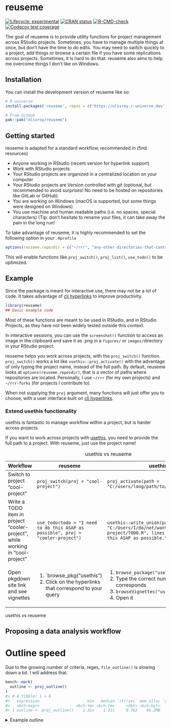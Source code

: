 
<!-- README.md is generated from README.Rmd. Please edit that file -->

# reuseme

<!-- badges: start -->

[![Lifecycle:
experimental](https://img.shields.io/badge/lifecycle-experimental-orange.svg)](https://lifecycle.r-lib.org/articles/stages.html#experimental)
[![CRAN
status](https://www.r-pkg.org/badges/version/reuseme)](https://CRAN.R-project.org/package=reuseme)
[![R-CMD-check](https://github.com/olivroy/reuseme/actions/workflows/R-CMD-check.yaml/badge.svg)](https://github.com/olivroy/reuseme/actions/workflows/R-CMD-check.yaml)
[![Codecov test
coverage](https://codecov.io/gh/olivroy/reuseme/branch/main/graph/badge.svg)](https://app.codecov.io/gh/olivroy/reuseme?branch=main)

<!-- badges: end -->

The goal of reuseme is to provide utility functions for project
management across RStudio projects. Sometimes, you have to manage
multiple things at once, but don’t have the time to do edits. You may
need to switch quickly to a project, add things or browse a certain file
if you have some replications across projects. Sometimes, it is hard to
do that. reuseme also aims to help me overcome things I don’t like on
Windows.

## Installation

You can install the development version of reuseme like so:

``` r
# R-universe
install.packages('reuseme', repos = c('https://olivroy.r-universe.dev', 'https://cloud.r-project.org'))

# From GitHub
pak::pak("olivroy/reuseme")
```

## Getting started

reuseme is adapted for a standard workflow, recommended in (find
resources)

- Anyone working in RStudio (recent version for hyperlink support)
- Work with RStudio projects
- Your RStudio projects are organized in a centralized location on your
  computer
- Your RStudio projects are Version controlled with git (optional, but
  recommended to avoid surprises! No need to be hosted on repositories
  like GitLab or GitHub)
- You are working on Windows (macOS is supported, but some things were
  designed on Windows)
- You use machine and human readable paths (i.e. no spaces, special
  characters) (Tip: don’t hesitate to rename your files, it can take
  away the pain in the long run!

To take advantage of reuseme, it is highly recommended to set the
following option in your `.Rprofile`

``` r
options(reuseme.reposdir = c("~/rrr", "any-other-directories-that-contain-rstudio-projects"))
```

This will enable functions like `proj_switch()`, `proj_list()`,
`use_todo()` to be optimized.

## Example

Since the package is meant for interactive use, there may not be a lot
of code. It takes advantage of [cli
hyperlinks](https://cli.r-lib.org/reference/links.html) to improve
productivity.

``` r
library(reuseme)
## basic example code
```

Most of these functions are meant to be used in RStudio, and in RStudio
Projects, as they have not been widely tested outside this context.

In interactive sessions, you can use the `screenshot()` function to
access an image in the clipboard and save it as .png in a `figures/` or
`images/`directory in your RStudio project.

reuseme helps you work across projects, with the `proj_switch()`
function. `proj_switch()` works a lot like `usethis::proj_activate()`
with the advantage of only typing the project name, instead of the full
path. By default, reuseme looks at `options(reuseme.reposdir)`, that is
a vector of paths where repositories are located. Personally, I use
`~/rrr` (for my own projects) and `~/rrr-forks` (for projects I
contribute to).

When not supplying the `proj` argument, many functions will just offer
you to choose, with a user interface built on [cli
hyperlinks](https://cli.r-lib.org/reference/links.html).

### Extend usethis functionality

usethis is fantastic to manage workflow within a project, but is harder
across projects.

If you want to work across projects with [usethis](usethis.r-lib.org),
you need to provide the full path to a project. With reuseme, just use
the project name!

<table style="width:100%;">
<caption>usethis vs reuseme</caption>
<colgroup>
<col style="width: 27%" />
<col style="width: 27%" />
<col style="width: 45%" />
</colgroup>
<thead>
<tr class="header">
<th>Workflow</th>
<th>reuseme</th>
<th>usethis</th>
</tr>
</thead>
<tbody>
<tr class="odd">
<td>Switch to project “cool-project”</td>
<td><code>proj_switch(proj = "cool-project")</code></td>
<td><code>proj_activate(path = "C:/users/long/path/to/cool-project")</code></td>
</tr>
<tr class="even">
<td>Write a TODO item in project “cooler-project”, while working in
“cool-project”</td>
<td><code>use_todo(todo = "I need to do this ASAP as possible", proj = "cooler-project")</code></td>
<td><code>usethis::write_union(path = "C:/Users/I/do/not/want/to/type/cooler-project/TODO.R", lines = "I need to do this ASAP as possible.")</code></td>
</tr>
<tr class="odd">
<td>Open pkgdown site link and see vignettes</td>
<td><ol type="1">
<li>`browse_pkg(“usethis”)</li>
<li>Click on the hyperlinks that correspond to your query</li>
</ol></td>
<td><ol type="1">
<li><code>browse_package("usethis")</code></li>
<li>Type the correct number that corresponds</li>
<li><code>browseVignettes("usethis")</code></li>
<li>Open it</li>
</ol></td>
</tr>
</tbody>
</table>

usethis vs reuseme

## Proposing a data analysis workflow

<!--# Write about dplyr-plus functions! -->
<!--# Write about *_identity functions -->
<!--# Write about _named functions -->

# Outline speed

Due to the growing number of criteria, regex, `file_outline()` is
slowing down a bit. I will address that.

``` r
bench::mark(
  outline <- proj_outline()
)
#> # A tibble: 1 × 6
#>   expression                     min   median `itr/sec` mem_alloc `gc/sec`
#>   <bch:expr>                <bch:tm> <bch:tm>     <dbl> <bch:byt>    <dbl>
#> 1 outline <- proj_outline()    1.31s    1.31s     0.762    66.2MB     6.10
```

<details>
<summary>
Example outline
</summary>
<p>

``` r
outline
#> 
#> ── `inst/example-file/outline-script.R`  Example for `file_outline()`
#> `i` Load packages
#> `i` Wrangle + visualize data
#> `i` A great title
#> `i` TODO improve this Viz!- `Done✔?`
#> 
#> ── `R/dplyr-plus.R`  dplyr extra
```

    #> `i` FIXME Doesn't work, problem with symbols here- `Done✔?`
    #> `i` TODO use `check_length()` when implemented. r-lib/rlang#1618 (<https://github.com/r-lib/rlang/issues/1618>)- `Done✔?`
    #> `i` summarise with total
    #> `i` Count observations by group and compute percentage
    #> `i` Subset rows using their positions
    #> `i` Explore all rows in a random group
    #> `i` Keep rows that match one of the conditions
    #> `i` Elegant wrapper around filter and pull
    #> `i` Compute a summary for one group with the total included.
    #> `i` Transform to NA any of the condition
    #> `i` `count_pct()` lets you quickly count the unique values of one or more
    #> variables: `df |> count_pct(a, b)` It calculates the percentage by group
    #> afterwards
    #> `i` A wrapper around `dplyr::bind_rows()`, `dplyr::slice_min()`, `dplyr::slice_max()`
    #> `i` Compared to `slice_sample()` `slice_group_sample` will return all rows corresponding to a group.
    #> `i` The `filter_if_any()` function is used to subset a data frame, retaining all
    #> rows that satisfy **at least one of** your conditions.
    #> To be retained, the row must produce a value of `TRUE` for
    #> **one of the conditions**. Note that when a condition evaluates to `NA` the
    #> row will be dropped, (hence this function) unlike base subsetting with `[`.
    #> `i` It can be very useful when trying to extract a value from somewhere, and you
    #> have one col that represents the unique id.
    #> `i` This function is useful to create end tables, apply the same formula to a group and to its overall.
    #> You can specify a personalized `Total` value with the `.label` argument. You
    #> You should only use the output from `summarise_with_total()` with `tidyr::pivot_wider()`,
    #> write data to a spreadsheet, `gt::gt()` after that. Don't try to do more computing afterwards.
    #> It can also be used for plotting
    #> Changes the `.by` variable to a factor.
    #> `i` This function is similar to `dplyr::na_if()`, but it has 2 differences. the
    #> values of `y` are never recycled. There are two ways to provide the condition.
    #> As values or as a logical vector.
    #> `i` Wrapper function around [dplyr::count()]
    #> `i` The reason to be of this function is to simplify a call like
    #> 
    #> ```r
    #> # with dplyr::filter
    #> dat |> dplyr::filter(vs == 1 | is.na(vs))
    #> data |>
    #>   dplyr::mutate(cond1 = vs == 1, cond2 = is.na(vs)) |>
    #>   dplyr::filter(dplyr::if_any(starts_with("cond")))
    #> dat |> filter_if_any(vs == 1, is.na(vs))
    #> ```
    #> 
    #> Basically, this is just a shortcut to
    #> `mutate(.data, new_lgl_vars)` + `filter(if_any(new_lgl_vars))` + `select(-new_lgl_vars)`.
    #> It allows mutate_like syntax in `filter(if_any(...))`.
    #> 
    #> Caution: still doesn't work with [dplyr::across()], use the regular
    #> `filter(if_any())` syntax.
    #> `i` dplyr extensions
    #> `i` dplyr extensions
    #> `i` family dplyr extensions

    #> 
    #> ── `R/eda-identity.R`  dplyr/base identity helpers --------------------
    #> `i` base identity functions
    #> `i` dplyr identity functions with small tweaks
    #> `i` dplyr identity without tweaks
    #> `i` dplyr extensions identity
    #> `i` helpers
    #> `i` Helpers that return the same value
    #> `i` They all share the `*_identity` suffix, they are silent in non-interactive
    #> sessions. They are very handy to create clickable hyperlinks that do not
    #> modify the current state of the analysis.
    #> 
    #> They are inspired by [pillar::glimpse()], [tibble::view()].
    #> 
    #> Look at the original functions for the other parameters.
    #> 
    #> # Use cases / advantages
    #> 
    #> * Like many other reuseme functions, they are most useful in interactive sessions
    #> * print the result in interactive sessions (quiet in non-interactive.)
    #> * Create runnable hyperlinks (In August 2023, RStudio forbids runnable
    #>   hyperlinks of base functions, or non-package functions. (i.e. that don't have `::`))
    #> * Use in pipelines to explore the data
    #> * Use [rlang::is_interactive()] over [base::interactive()] as it's easier to
    #> control and test with `options(rlang_interactive)`
    #> * Use the original functions for your final results.
    #> * `count_identity()` also prints percentages.
    #> * `slice_identity()` can be useful to resolve many-to-many warnings from
    #>   dplyr join functions.
    #> 
    #> # Caution
    #> 
    #> * Don't put those at the end of a pipeline
    #> * Don't name the first argument, to avoid conflicts in case a column in the
    #>   data is named `x`.
    #> * Some functions have small tweaks
    #>   * `mutate_identity()` only prints the distinct values, and uses
    #>     `.keep = "used"`, `.before = 0`, unless specified to improve the display.
    #>   * `count_identity()` is a wrapper of [count_pct()]
    #>     (itself a wrapper of `dplyr::count()`),
    #>   * `count_identity()` may fail if there is already a variable named `n`.
    #>   * `slice_min/max_identity()` relocates the target column at the beginning.
    #>   * `filter_identity()` prints a short message if no rows are returned.
    #> 
    #> ── `R/files-conflicts.R`  Check if files referenced in source files exist in a current dir
    #> `i` TODO insert in either proj_outline, or rename_file- `Done✔?`
    #> `i` TODO probably needs a `detect_genuine_path()`- `Done✔?`
    #> `i` Helpers
    #> `i` TODO Add false positive references- `Done✔?`
    #> `i` TODO fs::path and file.path should be handled differently- `Done✔?`
    #> `i` Check if outdated or non-existent file is.
    #> `i` 1. It goes through the source files (.R/.qmd etc.),
    #> 2. It identifies data files (.csv, .xlsx) read or written
    #> 3. Search on the system if these files exist.
    #> `i` If `quiet = FALSE` (default) will give a hint of where the file is referenced.
    #> `i` Still WIP, so you can add code for false positive as needed.
    #> 
    #> 
    #> To find genuine referenced files, we exclude different paths
    #> 
    #> 1. Those created with `fs::path()` or `file.path()` or `glue::glue()`
    #> 2. Those that are checked for `fs::file_exists()`, `file.exists()`
    #> 3. Deleted with `fs::file_delete()`, `unlink()`
    #> 
    #> ── `R/import-standalone-types-check.R`
    #> `i` Scalars
    #> `i` Vectors
    #> 
    #> ── `R/open.R`  Open a Document in RStudio
    #> `i` FIXME why is this code like this?- `Done✔?`
    #> `i` TODO structure and summarise information.- `Done✔?`
    #> `i` FIXME (upstream) the color div doesn't go all the way r-lib/cli#694 (<https://github.com/r-lib/cli/issues/694>)- `Done✔?`
    #> `i` Copy the active document to the same location
    #> `i` Delete the active RStudio document safely
    #> `i` Wrapper around [rstudioapi::documentOpen()], but with `fs paths`, for consistency.
    #> If the file could not be opened, a clickable hyperlink is displayed.
    #> `i` The goal is to provide things that RStudio or usethis doesn't provide natively.
    #> `i` `r lifecycle::badge('experimental')`
    #> 
    #> Gathers informative summary about the document you are about to delete.
    #> 
    #> 
    #> Will delete more easily if file name starts with `temp-`, if file is untracked and recent.
    #> `i` * `active_rs_doc()` is a wrapper around [rstudioapi::documentPath()] that handles
    #>   unsaved files gracefully
    #> `i` For example, `active_rs_doc_rename()` will not happen, because it is already easy
    #> to do so via the RStudio IDE.
    #> `i` document manipulation helpers
    #> `i` document manipulation helpers
    #> 
    #> ── `R/outdated-pkgs.R`  Looks for outdated packages
    #> `i` TODO figure out pad :)- `Done✔?`
    #> `i` Only checks for binaries, which has the advantage of not notifying you when
    #> packages are newly available on CRAN, but without the binaries available.
    #> Installing packages from source can be longer, hence the advantage of
    #> waiting a few days for binaries.
    #> 
    #> It takes advantage of pak's capacities to allow you to install packages on
    #> Windows without restarting session.
    #> 
    #> ── `R/outline-criteria.R`
    #> `i` Add variable to outline data frame
    #> `i` TODO strip is_cli_info in Package? only valid for EDA (currently not sh…- `Done✔?`
    #> `i` FIXME try to detect all the chunk caption, but would have to figure out the end of it maybe lightparser.- `Done✔?`
    #> `i` it is 'R/outline.R'
    #> `i` outline_criteria
    #> `i` * is test title
    #> * is a todo item
    #> * is_roxygen_line
    #> * is_tab_title
    #> 
    #> ── `R/outline-roxy.R`  Extract roxygen tag
    #> `i` TODO when stable delete- `Done✔?`
    #> `i` TODO Delete when stable debugging- `Done✔?`
    #> `i` TODO Delete when stable for debugging- `Done✔?`
    #> `i` helper for interactive checking
    #> `i` Tell me what this does
    #> `i` Section to extract
    #> 
    #> Well this is a section
    #> 
    #> ── `R/outline.R`  `proj_outline()`
    #> `i` `file_outline()`
    #> `i` File outline
    #> `i` Print method
    #> `i` Step: tweak outline look as they show
    #> `i` TODO reanable cli info- `Done✔?`
    #> `i` TODO Improve performance with vctrs tidyverse/dplyr#6806 (<https://github.com/tidyverse/dplyr/issues/6806>)- `Done✔?`
    #> `i` Print interactive outline of file sections
    #> `i` TODO` items- `Done✔?`
    #> `i` `proj_outline()` and `dir_outline()` are wrapper of `file_outline()`.
    #> 
    #> The parser is very opinioneted and is not very robust as it is based on regexps.
    #> For a better file parser, explore other options, like lightparser (<https://thinkr-open.github.io/lightparser/>) for Quarto,  `{roxygen2}`
    #> 
    #> Will show TODO items and will offer a link to [mark them as
    #> complete][complete_todo()].
    #> 
    #> ── `R/proj-list.R`  Opens a RStudio project in a new session
    #> `i` TODO maybe add a max?- `Done✔?`
    #> `i` TODO improve on this message- `Done✔?`
    #> `i` Access the file outline within other project
    #> `i` Returns a named project list options
    #> `i` If not specified, will generate hyperlinks that call [usethis::proj_activate()].
    #> `proj_switch()` looks at `options(reuseme.reposdir)`.
    #> `i` It can be used as [file_outline()] + `proj`.
    #> `i` It peeks `options(reuseme.reposdir)` to find projects.
    #> `i` project management helpers
    #> `i` project management helpers
    #> `i` project management helpers
    #> 
    #> ── `R/rename-files.R`  Rename an output or a data file and watch for references
    #> `i` After here, we start doing some renaming real situations
    #> `i` Helpers
    #> `i` helpers for computing scope of renaming
    #> `i` TODO measure of string proximity- `Done✔?`
    #> `i` Prevent renaming if something is going on
    #> `i` FIXME maybe not fail while testing- `Done✔?`
    #> `i` TODO Check that old file is more recent- `Done✔?`
    #> `i` `r lifecycle::badge("experimental")`
    #> 
    #> This function can improve your workflow.
    #> It is inspired by [usethis::rename_files()], but its scope
    #> is more oriented towards analysis script.
    #> 
    #> # Use case
    #> 
    #> Let's say you have an analysis and work on a certain subject.
    #> You want to rename a figure for clarity.
    #> For example, you had an input file named `data/my-streets.csv` and you now want to
    #> rename it to
    #> 
    #> Here is what `rename_files2()` does for you, before it renames files.
    #> 
    #> 1. Look for potential name conflict
    #> 2. Look for data frame name conflicts
    #> 3. Sends information to clipboard
    #> 
    #> Will work well for you if you tend to name your objects using snake case and
    #> naming objects with snake case or kebab-case.
    #> 
    #> The philosophy is to inform you of manual steps required before actually
    #> performing file renaming.
    #> 
    #> A way to be less strict is to us
    #> 
    #> ── `R/use-todo.R`  Add a TODO list by project to a TODO.R file in the base directory

    #> `i` TODO think about maybe using todo = clipr::read_clip()- `Done✔?`
    #> `i` TODO nice to have, but would need to extract duplicates- `Done✔?`
    #> `i` Helpers
    #> `i` Remove a TODO/WORK/FIXME item from a file
    #> `i` Creates or edits a `TODO.R` file to store your TODOs.
    #> By default it will write in the current RStudio project.
    #> `i` Function meant to be wrapped as ```` hyperlinks with [file_outline()].
    #> It basically removes a line from a file.
    #> `i` If you use `use_todo()` with a version-control repository, you may want to
    #> use `usethis::use_git_ignore("TODO.R")` if you don't want your `TODO.R` file
    #> 
    #> to be included in git. If using in a package directory, use
    #> `usethis::use_build_ignore("TODO.R")` to prevent a note in `R CMD CHECK`

    #> 
    #> ── `R/utils-proj.R`  usethis adaptions utils
    #> `i` Active project / document
    #> `i` copy of usethis::is_package
    #> 
    #> ── `R/utils.R`  OS utils
    #> 
    #> ── `tests/testthat/_ref/many-titles.md`
    #> `i` TODO this is an item- `Done✔?`
    #> 
    #> ── `tests/testthat/_ref/my-analysis.md`  My doc title
    #> `i` Dashboard card
    #> `i` A long ggplot2 title
    #> 
    #> ── `tests/testthat/_ref/my-analysis.R`  Analyse my streets
    #> `i` Read my streets (<https://https://en.wikipedia.org/wiki/Street_art>) data
    #> `i` data wrangling
    #> `i` Write my streets
    #> `i` TODO Create a new version- `Done✔?`
    #> `i` 'R/my-file.R'
    #> `i` Section title
    #> 
    #> ── `tests/testthat/_ref/test-roxygen-safeguard.R`  Test for roxygen parsing for no error
    #> `i` Use 'tests/testthat/_ref/test-roxygen.R' for output testing
    #> `i` Title
    #> `i` An S3 method not to be include
    #> `i` content
    #> `i` a family to include
    #> 
    #> ── `tests/testthat/_ref/test-roxygen.R`
    #> `i` Use 'tests/testthat/_ref/test-roxygen-safeguard.R' for output testing
    #> `i` Complete block for exported function with headings
    #> `i` block not to index
    #> `i` Topic to index
    #> `i` data to index
    #> `i` TODO add data block example to index- `Done✔?`
    #> `i` A title to be included
    #> `i` A title not to be included (internal function)
    #> `i` A title to be included
    #> `i` First to be included:
    #> 
    #> Content not to be included
    #> `i` A description not to be included
    #> `i` A description not to include
    #> `i` A description not to be included
    #> `i` A second-level heading in description to be included?
    #> 
    #> # A detail first level-…
    #> `i` heading not to be included
    #> 
    #> content
    #> `i` A second-level heading in description to be included?
    #> 
    #> # A detail first level-…
    #> `i` a family to include
    #> `i` a family to include
    #> 
    #> ── `tests/testthat/test-case-if-any.R`
    #> `i` case_if_any() basic work
    #> `i` wrong cases error
    #> `i` case_if_any() can use a newly created variable (#8)
    #> 
    #> ── `tests/testthat/test-dplyr-plus.R`
    #> `i` filter_if_any() errors correctly when using `by` instead of `.by`
    #> `i` filter_if_any() errors with across()
    #> `i` TODO improve this error- `Done✔?`
    #> `i` adds rows in front, but warns the user
    #> `i` summarise_with_total() keeps factors
    #> `i` na_if2() works with expr and values
    #> 
    #> ── `tests/testthat/test-eda-identity.R`
    #> `i` Returns identity
    #> `i` Side effects are what's intended in interactive sessions
    #> 
    #> ── `tests/testthat/test-link-elements.R`
    #> `i` link_gh_issue() + markup_href() work
    #> 
    #> ── `tests/testthat/test-named.R`
    #> `i` min/max/unique_named() return named output
    #> `i` max_named() and unique_named() work with unnamed vectors
    #> 
    #> ── `tests/testthat/test-open.R`
    #> `i` open_rs_doc() errors in non-interactive sessions
    #> 
    #> ── `tests/testthat/test-outline-criteria.R`  Test individual outline elements
    #> `i` No outline criteria are untested
    #> 
    #> ── `tests/testthat/test-outline-roxy.R`
    #> `i` roxy tags don't error
    #> 
    #> ── `tests/testthat/test-outline.R`
    #> `i` alpha and work_only arguments work
    #> `i` file_outline() is a data frame
    #> `i` TODO change tests for data frame size when stable (efficiency). As stil…- `Done✔?`
    #> `i` file_outline() with only title doesn't error
    #> `i` file_outline() contains function calls
    #> `i` dir_outline() works with no error
    #> 
    #> ── `tests/testthat/test-rename-files.R`
    #> `i` Helper files returns the expected input
    #> `i` force and action are deprecated
    #> 
    #> ── `tests/testthat/test-screenshot.R`
    #> `i` screenshot() does nothing in non-interactive sessions
    #> 
    #> ── `tests/testthat/test-use-todo.R`
    #> `i` Marking TODO as done detects tags
    #> `i` TODO items are correctly stripped
    #> 
    #> ── `tests/testthat/test-utils.R`
    #> `i` Windows is recognized correctly.
    #> 
    #> ── `TODO.R`
    #> `i` TODO screenshot make the behaviour different when vignettes vs articl…- `Done✔?`
    #> `i` TODO screenshot RStudio addin to insert the code directly in the qmd …- `Done✔?`
    #> `i` TODO use_family() to edit .R file to add @family data frames tags to ro…- `Done✔?`
    #> `i` TODO mutate_identity redundant if the focus pillar PR was merged. r-lib/pillar#585 (<https://github.com/r-lib/pillar/issues/585>)- `Done✔?`
    #> `i` TODO rename if many matches, separate those with the exact path.- `Done✔?`
    #> `i` TODO outline make ggtitle work- `Done✔?`
    #> `i` TODO outline show extra msg only for some, but in file outline, not i…- `Done✔?`
    #> `i` TODO outline detect help calls and apply markup. `?fs::file_show` dis…- `Done✔?`
    #> `i` TODO outline renable cli info.- `Done✔?`
    #> `i` TODO escape_markup doesn't work with complex operation {x^2} for example. Maybe if detecting something complex, use cli_escape function. escape-complex-markyp branch created to try to address this.- `Done✔?`
    #> `i` TODO outline avoid evaluating in current env.- `Done✔?`
    #> `i` TODO wrap regexps in functions- `Done✔?`
    #> `i` TODO outline remove examples from outline. Sometimes commented code i…- `Done✔?`
    #> `i` TODO outline roxygen comments processing should be left to `roxygen2::parse_file()`- `Done✔?`
    #> `i` TODO outline show key like `pak::pkg_deps_tree()` does.- `Done✔?`
    #> `i` TODO outline roxygen function title- `Done✔?`
    #> `i` TODO outline remove ggtext markup from plot title.- `Done✔?`
    #> `i` FIXME outline comments are now interpreted as section- `Done✔?`
    #> `i` TODO outline todos in qmd file inside html comment- `Done✔?`
    #> `i` TODO reframe more than one issue. nw drive- `Done✔?`
    #> `i` TODO delete generated files- `Done✔?`
    #> `i` TODO [proj_file] to accesss data (return the path in this case?)- `Done✔?`
    #> `i` TODO [check_referenced_files] doesn't check for 'R/file.R'- `Done✔?`
    #> `i` TODO explain rationale behind `work_only`. Suggest to transform to TODO…- `Done✔?`
    #> `i` TODO outline Show function call if exported + not internal + bonus if…- `Done✔?`
    #> `i` TODO title of file could be function title if it is first element [proj…- `Done✔?`
    #> 
    #> ── `R/browse-pkg.R`  Browse pkgdown site if it exists
    #> `i` A wrapper around [usethis::browse_package()] that aims at identifying the
    #> package website. It looks up for a link in DESCRIPTION.
    #> 
    #> ── `R/case-if-any.R`  case-when, but checks for all matches, returns a character
    #> `i` Each case is evaluated for **all** cases and a character vector match
    #> for each element determines the corresponding value in the output vector.
    #> If no cases match, the `.default` is used.
    #> The function allows you to assign multiple values to a character value, which
    #> can be very handy for EDA.
    #> 
    #> ── `R/escape-inline-markup.R`
    #> `i` escape inline markup in case of problems
    #> `i` Is inline markup valid?
    #> `i` inline markup internal helpers
    #> 
    #> ── `R/import-standalone-obj-type.R`
    #> `i` Return English-friendly type
    #> `i` Return OO type
    #> 
    #> ── `R/link-elements.R`  Create a markdown link to a GitHub issue
    #> `i` Create a cli href with a markdown link
    #> `i` In RStudio, links to issues are automatically recognized.
    #> This function creates intermediate markdown links to entries of the form rstudio/rstudio#1100 (<https://github.com/rstudio/rstudio/issues/1100>)
    #> `i` Transforms `[text](url)` -> `text (<url>)`
    #> `i` Note: doesn't (yet) support without <OWNER>/<REPO>
    #> 
    #> Basically trransform repo/org#xx -> repo/org#xx (<https://github.com/repo/org/issues/xx>).
    #> 
    #> Afterwards, we use [markup_href()] to create a cli link
    #> `i` inline markup internal helpers
    #> `i` inline markup internal helpers
    #> 
    #> ── `R/named.R`  Helpers that can return a named vector
    #> `i` Base R keeps names in various places, but drops them elsewhere
    #> These functions are some that I use frequently, like `max`, or `unique`
    #> 
    #> ── `R/proj-reuseme.R`  Interact with different RStudio projects

    #> `i` The package offers many ways to interact with different local RStudio projects.
    #> `i` Setup
    #> 
    #> To take advantage of this functionality, you first have to set `options(reuseme.reposdir)` in
    #> your .Rprofile file. Access it with [usethis::edit_r_profile()].
    #> 
    #> I would recommend you add the following. It works better if you store your RStudio
    #> projects in common directories.
    #> 
    #> Inspired by [usethis options][usethis::usethis_options]
    #> 
    #> ```
    #> if (interactive()) NULL
    #> ```
    #> 
    #> # Capabilities.
    #> 
    #> Assumes that you have a project named `"learning"`
    #> A project outline
    #> 
    #> ```
    #> proj_outline(proj = "learning)
    #> ```
    #> 
    #> Add a TODO item to the `learning` project
    #> 
    #> ```
    #> use_todo("learning::Learn this")
    #> ```
    #> 
    #> Get file [outline][proj_outline()] of the `file.R` in "learning"
    #> 
    #> ```
    #> proj_file("file", "learning")
    #> ```
    #> 
    #> Move to a new project in the same session
    #> 
    #> ```
    #> proj_switch("learning")
    #> ```
    #> 
    #> A lot of these features are already present in RStudio and with usethis.
    #> However, when managing many projects, the recent projects list can be more difficult
    #> to handle.
    #> Passing the full project name to `usethis::proj_activate()` was too long.
    #> `i` project management helpers

    #> 
    #> ── `R/quarto-help.R`  Show links to Quarto documentation of interest
    #> `i` Very opinionated of links I need to access periodically. Easily
    #> accessible from R console.
    #> 
    #> ── `R/reuseme-package.R`
    #> `i` reuseme: Collections of Utility Functions to Work Across Projects
    #> `i` Allows you to browse current projects, rename files safely, add screenshots to project on Windows. It is also my personal library and contains wrapper around common functions, from dplyr and readxl. It takes advantage of cli hyperlinks. Finally, it provides a custom print method for tibbles, inspired by janitor, and readr.
    #> 
    #> ── `R/screenshot.R`  Save the current image in clipboard to png in your active directory
    #> `i` The screenshot will be saved as `.png` to a directory following these rules
    #> 1. In a regular RStudio project (or a Quarto book), it will be saved to a `images/` directory
    #> 2. In a package project, it will be saved in a `man/figures` directory
    #> 3. In a Quarto Blog project, it will save in the current post's folder.
    #> 4. You can always override these defaults by setting `dir`
    #> 
    #> After using the shortcut Win + Shift + S, you can call this function!
    #> `i` If no file name is supplied, a file named `image0*.png` will be created.
    #> The function then prompts you to rename the file with a more expressive name.
    #> It will continue the numbering if a file named image exists.
    #> 
    #> Still have to validate if it works on macOS, as it is not clear whether the
    #> image goes to the clipboard by default
    #> 
    #> The maximum number of images in a folder is 99. (only padding 2), should be enough.
    #> 
    #> You should not be able to overwrite a screenshot with a generic name, only a
    #> named one as it is possible you may require to retake your screenshot.
    #> 
    #> ── `README.Rmd`
    #> `i` hello

</p>
</details>
